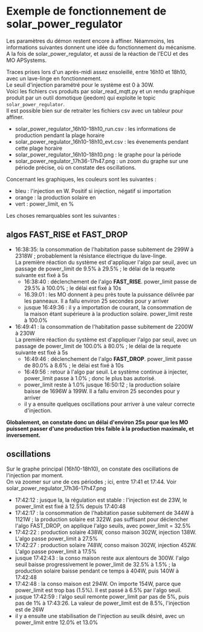 # Exemple de fonctionnement de solar_power_regulator

Les paramètres du démon restent encore à affiner. Néammoins, les informations suivantes donnent une idée du fonctionnement du mécanisme.  
A la fois de solar_power_regulator, et aussi de la réaction de l'ECU et des MO APSystems.

Traces prises lors d'un après-midi assez ensoleillé, entre 16h10 et 18h10, avec un lave-linge en fonctionnement.  
Le seuil d'injection paramétré pour le système est 0 à 30W.  
Voici les fichiers cvs produits par solar_read_mqtt.py et un rendu graphique produit par un outil domotique (jeedom) qui exploite le topic `solar_power_regulator`.  
Il est possible bien sur de retraiter les fichiers csv avec un tableur pour affiner.

* solar_power_regulator_16h10-18h10_run.csv : les informations de production pendant la plage horaire
* solar_power_regulator_16h10-18h10_evt.csv : les évenements pendant cette plage horaire
* solar_power_regulator_16h10-18h10.png : le graphe pour la période
* solar_power_regulator_17h36-17h47.png : un zoom du graphe sur une période précise, où on constate des oscillations.

Concernant les graphiques, les couleurs sont les suivantes :
* bleu : l'injection en W. Positif si injection, négatif si importation
* orange : la production solaire en 
* vert : power_limit, en %

Les choses remarquables sont les suivantes :  
## algos FAST_RISE et FAST_DROP
* 16:38:35: la consommation de l'habitation passe subitement de 299W à 2318W ; probablement la résistance électrique du lave-linge.  
La première réaction du système est d'appliquer l'algo par seuil, avec un passage de power_limit de 9.5% à 29.5% ; le délai de la requete suivante est fixé à 5s
   * 16:38:40 : déclenchement de l'algo **FAST_RISE**. power_limit passe de 29.5% à 100.0% ; le délai est fixé à 10s
   * 16.39.01 : les MO donnent à peu près toute la puissance délivrée par les panneaux. Il a fallu environ 25 secondes pour y arriver  
   * jusque 16:49:36 : il y a importation de courant, la consommation de la maison étant supérieure à la production solaire. power_limit reste à 100.0%
* 16:49:41 : la consommation de l'habitation passe subitement de 2200W à 230W  
La première réaction du système est d'appliquer l'algo par seuil, avec un passage de power_limit de 100.0% à 80.0% ; le délai de la requete suivante est fixé à 5s
   * 16:49:46 : déclenchement de l'algo **FAST_DROP**. power_limit passe de 80.0% à 8.6% ; le délai est fixé à 10s
   * 16:49:56 : retour à l'algo par seuil. Le système continue à injecter, power_limit passe à 1.0% ; donc le plus bas autorisé.
   * power_limit reste à 1.0% jusque 16:50:12 ; la production solaire baisse de 1696W à 199W. Il a fallu environ 25 secondes pour y arriver
   * il y a ensuite quelques oscillations pour arriver à une valeur correcte d'injection.
   
**Globalement, on constate donc un délai d'environ 25s pour que les MO puissent passer d'une production très faible à la production maximale, et inversement.**
   
## oscillations
Sur le graphe principal (16h10-18h10), on constate des oscillations de l'injection par moment.  
On va zoomer sur une de ces périodes ; ici, entre 17:41 et 17:44. Voir solar_power_regulator_17h36-17h47.png
* 17:42:12 : jusque la, la régulation est stable : l'injection est de 23W, le power_limit est fixé à 12.5% depuis 17:40:48
* 17:42:17 : la consommation de l'habitation passe subitement de 344W à 1121W ; la production solaire est 322W. pas suffisant pour déclencher l'algo FAST_DROP, on applique l'algo seuils, avec power_limit = 32.5%
* 17:42:22 : production solaire 438W, conso maison 302W, injection 138W. L'algo passe power_limit à 27.5%
* 17:42:27 : production solaire 748W, conso maison 302W, injection 452W. L'algo passe power_limit à 17.5%
* jusque 17:42:43 : la conso maison reste aux alentours de 300W. l'algo seuil baisse progressivement le power_limit de 32.5% à 1.5% ; la production solaire baisse pendant ce temps à 404W, puis 140W à 17:42:48
* 17:42:48 : la conso maison est 294W. On importe 154W, parce que power_limit est trop bas (1.5%). Il est passé à 6.5% par l'algo seuil.
* jusque 17:42:59 : l'algo seuil remonte power_limit par pas de 5%, puis pas de 1% à 17:43:26. La valeur de power_limit est de 8.5%, l'injection est de 26W
* il y a ensuite une stabilisation de l'injection au seuilk désiré, avec un power_limit entre 12.0% et 13.0%
   
